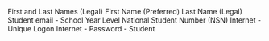 First and Last Names  (Legal)
First Name  (Preferred)
Last Name  (Legal)
Student email - School
Year Level
National Student Number (NSN)
Internet - Unique Logon
Internet - Password - Student

